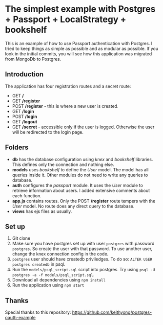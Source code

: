 # The simplest example with Postgres + Passport + LocalStrategy + bookshelf

This is an example of how to use Passport authentication with Postgres. I tried to keep things as simple as possible and as modular as possible. If you look in the initial commits, you will see how this application was migrated from MongoDb to Postgres.

## Introduction

The application has four registration routes and a secret route:
* GET **/**
* GET **/register**
* POST **/register** - this is where a new user is created.
* GET **/login**
* POST **/login**
* GET **/logout**
* GET **/secret** - accessible only if the user is logged. Otherwise the user will be redirected to the login page.

## Folders

* **db** has the database configuration using _knex_ and _bookshelf_ libraries. This defines only the connection and nothing else.
* **models** uses _bookshelf_ to define the _User_ model. The model has all queries inside it. Other modules do not need to write any queries to database.
* **auth** configures the _passport_ module. It uses the _User_ module to retrieve information about users. I added extensive comments about each function.
* **app.js** contains routes. Only the POST **/register** route tempers with the _User_ model. No route does any direct query to the database.
* **views** has ejs files as usually.

## Set up

1. Git clone
2. Make sure you have postgres set up with user `postgres` with password `postgres`. So create the user with that password. To use another user, change the knex connection config in the code.
3. `postgres` user should have createdb priviledges. To do so: `ALTER USER postgres createdb` in psql.
4. Run the `models/psql_script.sql` script into postgres. Try using
    `psql -U postgres -a -f models/psql_script.sql`.
5. Download all dependencies using `npm install`
6. Run the application using `npm start`

## Thanks
Special thanks to this repository: https://github.com/keithyong/postgres-oauth-example

